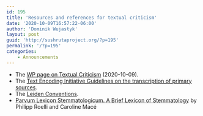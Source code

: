 ```yaml
---
id: 195
title: 'Resources and references for textual criticism'
date: '2020-10-09T16:57:22-06:00'
author: 'Dominik Wujastyk'
layout: post
guid: 'http://sushrutaproject.org/?p=195'
permalink: '/?p=195'
categories:
    - Announcements
---
```


- The [WP page on Textual Criticism](https://en.wikipedia.org/wiki/Textual_criticism) (2020-10-09).
- The [Text Encoding Initiative Guidelines on the transcription of primary sources](https://tei-c.org/release/doc/tei-p5-doc/en/html/PH.html).
- The [Leiden Conventions](https://en.wikipedia.org/wiki/Leiden_Conventions).
- [Parvum Lexicon Stemmatologicum. A Brief Lexicon of Stemmatology](https://doi.org/10.5167/uzh-121539) by Philipp Roelli and Caroline Macé